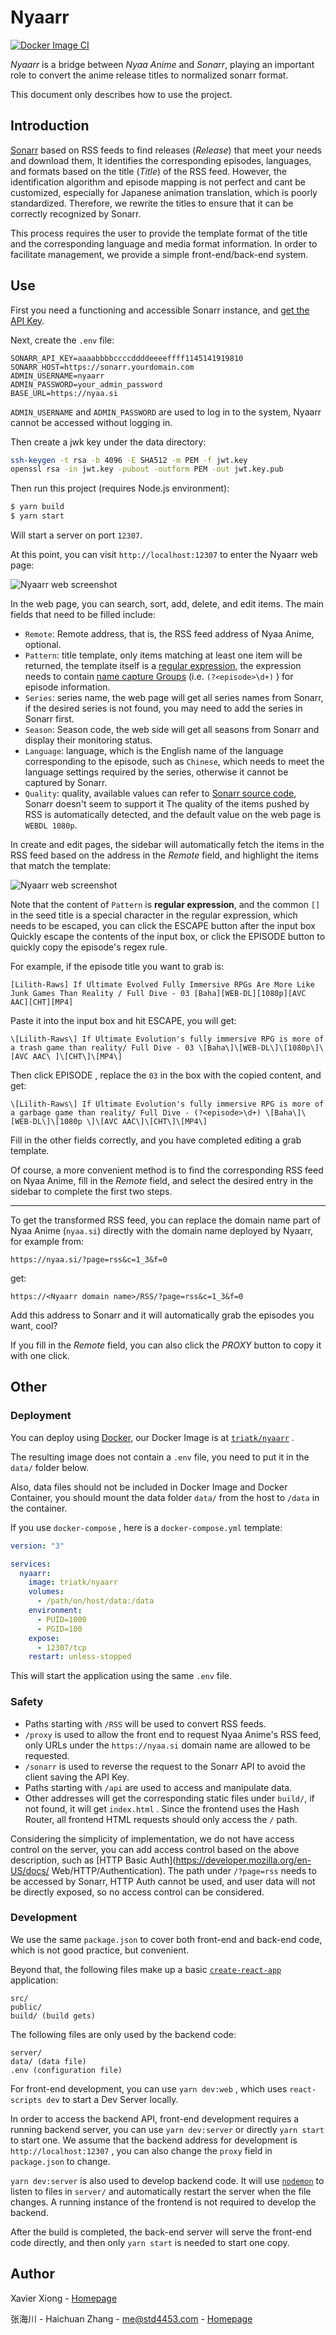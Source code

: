 # Nyaarr

[![Docker Image CI](https://github.com/zx900930/nyaarr/actions/workflows/main.yml/badge.svg)](https://github.com/zx900930/nyaarr/actions/workflows/main.yml)

*Nyaarr* is a bridge between *Nyaa Anime* and *Sonarr*, playing an important role to convert the anime release titles to normalized sonarr format.

This document only describes how to use the project.

## Introduction

[Sonarr](https://sonarr.tv/) based on RSS feeds to find releases (*Release*) that meet your needs and download them, It identifies the corresponding episodes, languages, and formats based on the title (*Title*) of the RSS feed. However, the identification algorithm and episode mapping is not perfect and cant be customized, especially for Japanese animation translation, which is poorly standardized. Therefore, we rewrite the titles to ensure that it can be correctly recognized by Sonarr.

This process requires the user to provide the template format of the title and the corresponding language and media format information. In order to facilitate management, we provide a simple front-end/back-end system.

## Use

First you need a functioning and accessible Sonarr instance, and [get the API Key](https://github.com/Sonarr/Sonarr/wiki/API).

Next, create the `.env` file:

```env
SONARR_API_KEY=aaaabbbbccccddddeeeeffff1145141919810
SONARR_HOST=https://sonarr.yourdomain.com
ADMIN_USERNAME=nyaarr
ADMIN_PASSWORD=your_admin_password
BASE_URL=https://nyaa.si
```

`ADMIN_USERNAME` and `ADMIN_PASSWORD` are used to log in to the system, Nyaarr cannot be accessed without logging in.

Then create a jwk key under the data directory:

```bash
ssh-keygen -t rsa -b 4096 -E SHA512 -m PEM -f jwt.key
openssl rsa -in jwt.key -pubout -outform PEM -out jwt.key.pub
```

Then run this project (requires Node.js environment):

```bash
$ yarn build
$ yarn start
```

Will start a server on port `12307`.

At this point, you can visit `http://localhost:12307` to enter the Nyaarr web page:

![Nyaarr web screenshot](images/screenshot1.png)

In the web page, you can search, sort, add, delete, and edit items. The main fields that need to be filled include:

- `Remote`: Remote address, that is, the RSS feed address of Nyaa Anime, optional.
- `Pattern`: title template, only items matching at least one item will be returned, the template itself is a [regular expression](https://en.wikipedia.org/wiki/Regular_expression), the expression needs to contain [name capture Groups](https://developer.mozilla.org/en-US/docs/Web/JavaScript/Guide/Regular_Expressions/Groups_and_Ranges) (i.e. `(?<episode>\d+)` ) for episode information.
- `Series`: series name, the web page will get all series names from Sonarr, if the desired series is not found, you may need to add the series in Sonarr first.
- `Season`: Season code, the web side will get all seasons from Sonarr and display their monitoring status.
- `Language`: language, which is the English name of the language corresponding to the episode, such as `Chinese`, which needs to meet the language settings required by the series, otherwise it cannot be captured by Sonarr.
- `Quality`: quality, available values ​​can refer to [Sonarr source code](https://github.com/Sonarr/Sonarr/blob/develop/src/NzbDrone.Core/Parser/QualityParser.cs), Sonarr doesn't seem to support it The quality of the items pushed by RSS is automatically detected, and the default value on the web page is `WEBDL 1080p`.

In create and edit pages, the sidebar will automatically fetch the items in the RSS feed based on the address in the *Remote* field, and highlight the items that match the template:

![Nyaarr web screenshot](images/screenshot2.png)

Note that the content of `Pattern` is **regular expression**, and the common `[]` in the seed title is a special character in the regular expression, which needs to be escaped, you can click the ESCAPE button after the input box Quickly escape the contents of the input box, or click the EPISODE button to quickly copy the episode's regex rule.

For example, if the episode title you want to grab is:

````
[Lilith-Raws] If Ultimate Evolved Fully Immersive RPGs Are More Like Junk Games Than Reality / Full Dive - 03 [Baha][WEB-DL][1080p][AVC AAC][CHT][MP4]
````

Paste it into the input box and hit ESCAPE, you will get:

````
\[Lilith-Raws\] If Ultimate Evolution's fully immersive RPG is more of a trash game than reality/ Full Dive - 03 \[Baha\]\[WEB-DL\]\[1080p\]\[AVC AAC\ ]\[CHT\]\[MP4\]
````

Then click EPISODE , replace the `03` in the box with the copied content, and get:

````
\[Lilith-Raws\] If Ultimate Evolution's fully immersive RPG is more of a garbage game than reality/ Full Dive - (?<episode>\d+) \[Baha\]\[WEB-DL\]\[1080p \]\[AVC AAC\]\[CHT\]\[MP4\]
````

Fill in the other fields correctly, and you have completed editing a grab template.

Of course, a more convenient method is to find the corresponding RSS feed on Nyaa Anime, fill in the *Remote* field, and select the desired entry in the sidebar to complete the first two steps.

---

To get the transformed RSS feed, you can replace the domain name part of Nyaa Anime (`nyaa.si`) directly with the domain name deployed by Nyaarr, for example from:

````
https://nyaa.si/?page=rss&c=1_3&f=0
````

get:

````
https://<Nyaarr domain name>/RSS/?page=rss&c=1_3&f=0
````

Add this address to Sonarr and it will automatically grab the episodes you want, cool?

If you fill in the *Remote* field, you can also click the *PROXY* button to copy it with one click.

## Other

### Deployment

You can deploy using [Docker](https://www.docker.com/), our Docker Image is at [`triatk/nyaarr`](https://hub.docker.com/r/triatk/nyaarr) .

The resulting image does not contain a `.env` file, you need to put it in the `data/` folder below.

Also, data files should not be included in Docker Image and Docker Container, you should mount the data folder `data/` from the host to `/data` in the container.

If you use `docker-compose` , here is a `docker-compose.yml` template:

````yaml
version: "3"

services:
  nyaarr:
    image: triatk/nyaarr
    volumes:
      - /path/on/host/data:/data
    environment:
      - PUID=1000
      - PGID=100
    expose:
      - 12307/tcp
    restart: unless-stopped
````

This will start the application using the same `.env` file.

### Safety

- Paths starting with `/RSS` will be used to convert RSS feeds.
- `/proxy` is used to allow the front end to request Nyaa Anime's RSS feed, only URLs under the `https://nyaa.si` domain name are allowed to be requested.
- `/sonarr` is used to reverse the request to the Sonarr API to avoid the client saving the API Key.
- Paths starting with `/api` are used to access and manipulate data.
- Other addresses will get the corresponding static files under `build/`, if not found, it will get `index.html` . Since the frontend uses the Hash Router, all frontend HTML requests should only access the `/` path.

Considering the simplicity of implementation, we do not have access control on the server, you can add access control based on the above description, such as [HTTP Basic Auth](https://developer.mozilla.org/en-US/docs/ Web/HTTP/Authentication). The path under `/?page=rss` needs to be accessed by Sonarr, HTTP Auth cannot be used, and user data will not be directly exposed, so no access control can be considered.

### Development

We use the same `package.json` to cover both front-end and back-end code, which is not good practice, but convenient.

Beyond that, the following files make up a basic [`create-react-app`](https://create-react-app.dev/) application:

````
src/
public/
build/ (build gets)
````

The following files are only used by the backend code:

````
server/
data/ (data file)
.env (configuration file)
````

For front-end development, you can use `yarn dev:web` , which uses `react-scripts dev` to start a Dev Server locally.

In order to access the backend API, front-end development requires a running backend server, you can use `yarn dev:server` or directly `yarn start` to start one. We assume that the backend address for development is `http://localhost:12307` , you can also change the `proxy` field in `package.json` to change.

`yarn dev:server` is also used to develop backend code. It will use [`nodemon`](https://nodemon.io/) to listen to files in `server/` and automatically restart the server when the file changes. A running instance of the frontend is not required to develop the backend.

After the build is completed, the back-end server will serve the front-end code directly, and then only `yarn start` is needed to start one copy.

## Author

Xavier Xiong - [Homepage](https://github.com/zx900930)

张海川 - Haichuan Zhang - [me@std4453.com](mailto:me@std4453.com) - [Homepage](https://blog.std4453.com:444)
